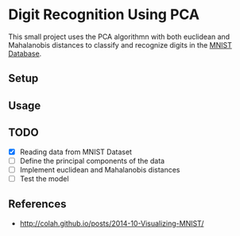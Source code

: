 # Digit Recognition Using PCA

This small project uses the PCA algorithmn with both euclidean and Mahalanobis distances to classify and recognize digits in the [MNIST Database](http://yann.lecun.com/exdb/mnist/).

## Setup



## Usage

## TODO
- [x] Reading data from MNIST Dataset
- [ ] Define the principal components of the data
- [ ] Implement euclidean and Mahalanobis distances
- [ ] Test the model  
## References
- http://colah.github.io/posts/2014-10-Visualizing-MNIST/